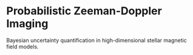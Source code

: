 # Probabilistic Zeeman-Doppler Imaging
Bayesian uncertainty quantification in high-dimensional stellar magnetic field models.
